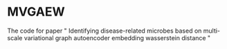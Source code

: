# MVGAEW
The code for paper " Identifying disease-related microbes based on multi-scale variational graph autoencoder embedding wasserstein distance "
